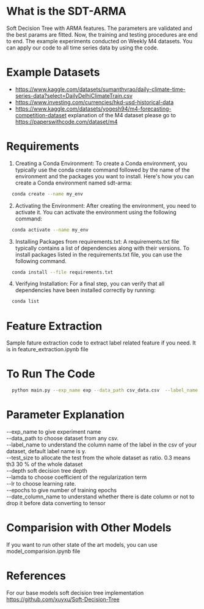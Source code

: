 # What is the SDT-ARMA

Soft Decision Tree with ARMA features. The parameters are validated and the best params are fitted. Now, the training and testing procedures are end to end. The example experiments conducted on Weekly M4 datasets. You can apply our code to all time series data by using the code. 

# Example Datasets
  
- https://www.kaggle.com/datasets/sumanthvrao/daily-climate-time-series-data?select=DailyDelhiClimateTrain.csv
- https://www.investing.com/currencies/hkd-usd-historical-data
- https://www.kaggle.com/datasets/yogesh94/m4-forecasting-competition-dataset
  explanation of the M4 dataset please go to https://paperswithcode.com/dataset/m4

# Requirements
  1. Creating a Conda Environment: To create a Conda environment, you typically use the conda create command followed by the name of the environment and the packages you want to install. Here's how you can create a Conda environment named sdt-arma:
```bash
  conda create --name my_env
```
  2. Activating the Environment: After creating the environment, you need to activate it. You can activate the environment using the following command: 
```bash
  conda activate --name my_env
```
  3. Installing Packages from requirements.txt: A requirements.txt file typically contains a list of dependencies along with their versions. To install packages listed in the requirements.txt file, you can use the following command.
```bash
  conda install --file requirements.txt
```
 4. Verifying Installation: For a final step, you can verify that all dependencies have been installed correctly by running:
```bash
  conda list
```
     
 
# Feature Extraction
Sample fature extraction code to extract label related feature if you need. It is in feature_extraction.ipynb file


# To Run The Code
```bash
  python main.py --exp_name exp --data_path csv_data.csv  --label_name y --test_size 0.3 --depth 3 --lamda 1e-3 --lr 1e-2 --epochs 30 --date_column_name date
```

# Parameter Explanation
--exp_name to give experiment name  <br />
--data_path to choose dataset from any csv. <br />
--label_name to understand the column name of the label in the csv of your dataset, default label name is y. <br />
--test_size to allocate the test from the whole dataset as ratio. 0.3 means th3 30 % of the whole dataset  <br />
--depth soft decision tree depth <br />
--lamda to choose coefficient of the regularization term <br />
--lr to choose learning rate. <br />
--epochs to give number of training epochs <br />
--date_column_name to understand whether there is date column or not to drop it before data converting to tensor <br />

# Comparision with Other Models
If you want to run other state of the art models, you can use model_comparision.ipynb file

# References
For our base models soft decision tree implementation
  https://github.com/xuyxu/Soft-Decision-Tree

